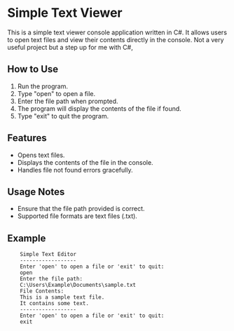 # Simple Text Viewer

This is a simple text viewer console application written in C#. It allows users to open text files and view their contents directly in the console. Not a very useful project but a step up for me with C#,

## How to Use

1. Run the program.
2. Type "open" to open a file.
3. Enter the file path when prompted.
4. The program will display the contents of the file if found.
5. Type "exit" to quit the program.

## Features

- Opens text files.
- Displays the contents of the file in the console.
- Handles file not found errors gracefully.

## Usage Notes

- Ensure that the file path provided is correct.
- Supported file formats are text files (.txt).

## Example

        Simple Text Editor
        ------------------
        Enter 'open' to open a file or 'exit' to quit:
        open
        Enter the file path:
        C:\Users\Example\Documents\sample.txt
        File Contents:
        This is a sample text file.
        It contains some text.
        ------------------
        Enter 'open' to open a file or 'exit' to quit:
        exit

